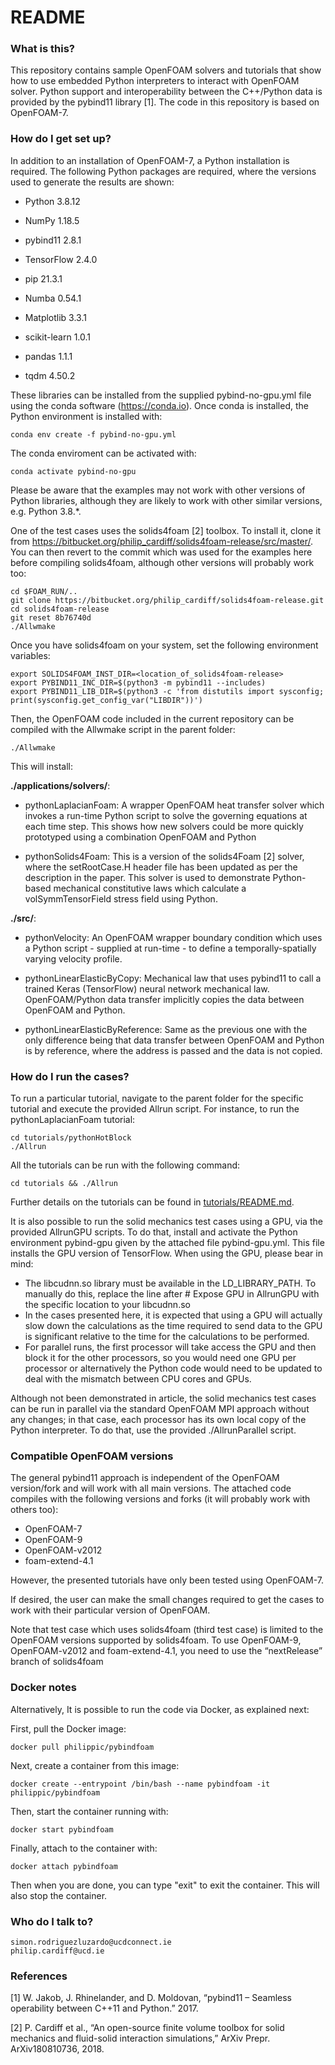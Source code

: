 # README #

### What is this? ###

This repository contains sample OpenFOAM solvers and tutorials that show how to use embedded Python interpreters to interact with OpenFOAM solver. Python support and interoperability between the C++/Python data is provided by the pybind11 library [1]. The code in this repository is based on OpenFOAM-7.


### How do I get set up? ###

In addition to an installation of OpenFOAM-7, a Python installation is required. The following Python packages are required, where the versions used to generate the results are shown:

* Python 3.8.12

* NumPy 1.18.5

* pybind11 2.8.1

* TensorFlow 2.4.0

* pip 21.3.1

* Numba 0.54.1

* Matplotlib 3.3.1

* scikit-learn 1.0.1

* pandas 1.1.1

* tqdm 4.50.2

These libraries can be installed from the supplied pybind-no-gpu.yml file using the conda software (https://conda.io). Once conda is installed, the Python environment is installed with:

    conda env create -f pybind-no-gpu.yml

The conda enviroment can be activated with:

    conda activate pybind-no-gpu

Please be aware that the examples may not work with other versions of Python libraries, although they are likely to work with other similar versions, e.g. Python 3.8.*.

One of the test cases uses the solids4foam [2] toolbox. To install it, clone it from https://bitbucket.org/philip_cardiff/solids4foam-release/src/master/. You can then revert to the commit which was used for the examples here before compiling solids4foam, although other versions will probably work too:

    cd $FOAM_RUN/..
    git clone https://bitbucket.org/philip_cardiff/solids4foam-release.git
    cd solids4foam-release
    git reset 8b76740d
    ./Allwmake

Once you have solids4foam on your system, set the following environment variables:

    export SOLIDS4FOAM_INST_DIR=<location_of_solids4foam-release>
    export PYBIND11_INC_DIR=$(python3 -m pybind11 --includes)
    export PYBIND11_LIB_DIR=$(python3 -c 'from distutils import sysconfig; print(sysconfig.get_config_var("LIBDIR"))')

Then, the OpenFOAM code included in the current repository can be compiled with the Allwmake script in the parent folder:

    ./Allwmake

This will install:

**./applications/solvers/**:

* pythonLaplacianFoam: A wrapper OpenFOAM heat transfer solver which invokes a run-time Python script to solve the governing equations at each time step. This shows how new solvers could be more quickly prototyped using a combination OpenFOAM and Python

* pythonSolids4Foam: This is a version of the solids4Foam [2] solver, where the setRootCase.H header file has been updated as per the description in the paper. This solver is used to demonstrate Python-based mechanical constitutive laws which calculate a volSymmTensorField stress field using Python.

**./src/**:

* pythonVelocity: An OpenFOAM wrapper boundary condition which uses a Python script - supplied at run-time - to define a temporally-spatially varying velocity profile.

* pythonLinearElasticByCopy: Mechanical law that uses pybind11 to call a trained Keras (TensorFlow) neural network mechanical law. OpenFOAM/Python data transfer implicitly copies the data between OpenFOAM and Python.

* pythonLinearElasticByReference: Same as the previous one with the only difference being that data transfer between OpenFOAM and Python is by reference, where the address is passed and the data is not copied.



### How do I run the cases? ###

To run a particular tutorial, navigate to the parent folder for the specific tutorial and execute the provided Allrun script. For instance, to run the pythonLaplacianFoam tutorial:

    cd tutorials/pythonHotBlock
    ./Allrun

All the tutorials can be run with the following command:

    cd tutorials && ./Allrun

Further details on the tutorials can be found in [tutorials/README.md](tutorials/README.md).


It is also possible to run the solid mechanics test cases using a GPU, via the provided AllrunGPU scripts. To do that, install and activate the Python environment pybind-gpu given by the attached file pybind-gpu.yml. This file installs the GPU version of TensorFlow. When using the GPU, please bear in mind:

* The libcudnn.so library must be available in the LD_LIBRARY_PATH. To manually do this, replace the line after # Expose  GPU in AllrunGPU with the specific location to your libcudnn.so
* In the cases presented here, it is expected that using a GPU will actually slow down the calculations as the time required to send data to the GPU is significant relative to the time for the calculations to be performed.
* For parallel runs, the first processor will take access the GPU and then block it for the other processors, so you would need one GPU per processor or alternatively the Python code would need to be updated to deal with the mismatch between CPU cores and GPUs.

Although not been demonstrated in article, the solid mechanics test cases can be run in parallel via the standard OpenFOAM MPI approach without any changes; in that case, each processor has its own local copy of the Python interpreter. To do that, use the provided ./AllrunParallel script.



### Compatible OpenFOAM versions ###

The general pybind11 approach is independent of the OpenFOAM version/fork and will work with all main versions. The attached code compiles with the following versions and forks (it will
probably work with others too): 

* OpenFOAM-7
* OpenFOAM-9
* OpenFOAM-v2012
* foam-extend-4.1

However, the presented tutorials have only been tested using OpenFOAM-7. 

If desired, the user can make the small changes required to get the cases to work with their particular version of OpenFOAM.

Note that test case which uses solids4foam (third test case) is limited to the OpenFOAM versions supported by solids4foam. To use OpenFOAM-9, OpenFOAM-v2012 and foam-extend-4.1, you need to use the “nextRelease” branch of solids4foam


### Docker notes ###

Alternatively, It is possible to run the code via Docker, as explained next:

First, pull the Docker image:

    docker pull philippic/pybindfoam

Next, create a container from this image:

    docker create --entrypoint /bin/bash --name pybindfoam -it philippic/pybindfoam

Then, start the container running with:
    
    docker start pybindfoam

Finally, attach to the container with:
    
    docker attach pybindfoam

Then when you are done, you can type "exit" to exit the container. This will also stop the container.


### Who do I talk to? ###

    simon.rodriguezluzardo@ucdconnect.ie
    philip.cardiff@ucd.ie
    

### References ###
[1]	W. Jakob, J. Rhinelander, and D. Moldovan, “pybind11 – Seamless operability between C++11 and Python.” 2017.

[2]	P. Cardiff et al., “An open-source finite volume toolbox for solid mechanics and fluid-solid interaction simulations,” ArXiv Prepr. ArXiv180810736, 2018.


